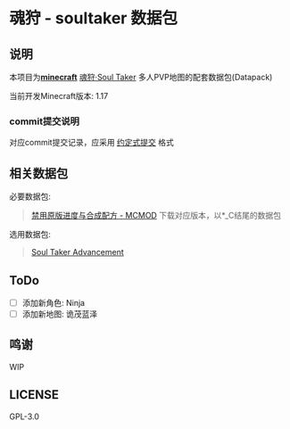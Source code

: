 # 魂狩 - soultaker 数据包

## 说明

本项目为[**minecraft**](https://minecraft.net) [魂狩·Soul Taker](https://www.mcbbs.net/thread-1114839-1-1.html) 多人PVP地图的配套数据包(Datapack)

当前开发Minecraft版本: 1.17

### commit提交说明

对应commit提交记录，应采用 [约定式提交](conventionalcommits.org) 格式

## 相关数据包

必要数据包:

> [禁用原版进度与合成配方 - MCMOD](https://www.mcmod.cn/class/6359.html)
> 下载对应版本，以*_C结尾的数据包

选用数据包:

> [Soul Taker Advancement](https://github.com/AzideCupric/soultaker-advancement)

## ToDo

- [ ] 添加新角色: Ninja
- [ ] 添加新地图: 诡茂蓝泽

## 鸣谢

WIP

## LICENSE

GPL-3.0

